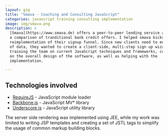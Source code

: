 ```yaml
---
layout: gig
title: "Smava - Coaching and Consulting JavaScript"
categories: javascript training consulting implementation
image: img/smava.png
description: >
  [Smava](https://www.smava.de) offers a peer-to-peer lending service as well as
  a comparison of tranditional bank credit offers. I helped smava kickstart the
  reimplementation of their signup funnel. Since new clients need to enter a lot
  of data, they wanted to create a client-side, multi-step sign up wizard. I was
  training the team on current JavaScript techniques and frameworks, consulting
  on the overall design of the software, as well as helping with the
  implementation.

---
```


Technologies involved
---------------------

* [RequireJS](https://requirejs.org/) - JavaScript module loader
* [Backbone.js](http://backbonejs.org/) - JavaScript MV\* library
* [Underscore.js](http://underscorejs.org/) - JavaScript utility library

The server side rendering was implemented using JEE, while my work was limited
to writing JSP templates and creating a set of JSTL tags to simplify the usage
of common markup building blocks.
